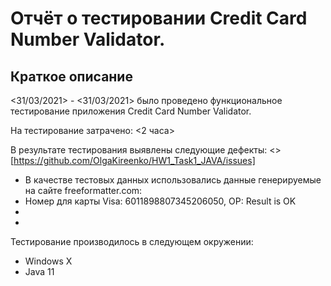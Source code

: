 # Отчёт о тестировании Credit Card Number Validator.

## Краткое описание

<31/03/2021> - <31/03/2021> было проведено функциональное тестирование приложения Credit Card Number Validator.

На тестирование затрачено: <2 часа>

В результате тестирования выявлены следующие дефекты:
<> [https://github.com/OlgaKireenko/HW1_Task1_JAVA/issues]

* В качестве тестовых данных использовались данные генерируемые на сайте freeformatter.com:
* Номер для карты Visa: 6011898807345206050, ОР: Result is OK
* 
* 

Тестирование производилось в следующем окружении:
* Windows X
* Java 11

